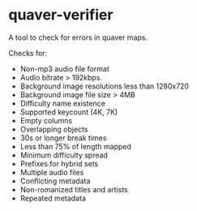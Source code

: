 # quaver-verifier

A tool to check for errors in quaver maps.

Checks for:

- Non-mp3 audio file format
- Audio bitrate > 192kbps.
- Background image resolutions less than 1280x720
- Background image file size > 4MB 
- Difficulty name existence
- Supported keycount (4K, 7K)
- Empty columns
- Overlapping objects
- 30s or longer break times
- Less than 75% of length mapped
- Minimum difficulty spread
- Prefixes for hybrid sets
- Multiple audio files
- Conflicting metadata
- Non-romanized titles and artists
- Repeated metadata